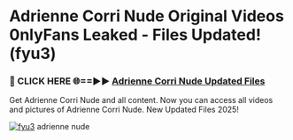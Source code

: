 # Adrienne Corri Nude Original Videos 0nlyFans Leaked - Files Updated! (fyu3)

<h3>🔴 CLICK HERE 🌐==►► <a href="https://tinyurl.com/yrmya6cz" rel="nofollow">Adrienne Corri Nude Updated Files</a></h3>

Get Adrienne Corri Nude and all content. Now you can access all videos and pictures of Adrienne Corri Nude. New Updated Files 2025!

[![fyu3](https://i.imgur.com/FMdXYCs.gif)](https://tinyurl.com/yrmya6cz)
adrienne nude